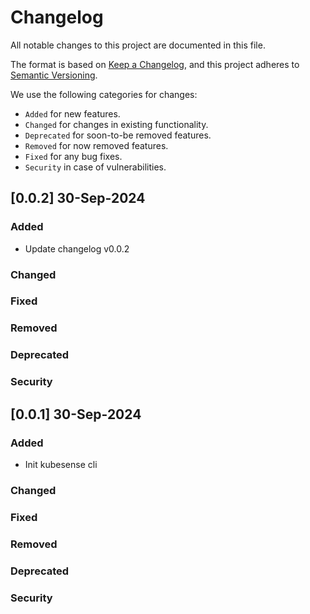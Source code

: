 # Changelog

All notable changes to this project are documented in this file.

The format is based on [Keep a Changelog](https://keepachangelog.com/en/1.0.0/),
and this project adheres to [Semantic Versioning](https://semver.org/spec/v2.0.0.html).

We use the following categories for changes:

- `Added` for new features.
- `Changed` for changes in existing functionality.
- `Deprecated` for soon-to-be removed features.
- `Removed` for now removed features.
- `Fixed` for any bug fixes.
- `Security` in case of vulnerabilities.

## [0.0.2] 30-Sep-2024

### Added
- Update changelog v0.0.2

### Changed

### Fixed

### Removed

### Deprecated

### Security


## [0.0.1] 30-Sep-2024

### Added
- Init kubesense cli

### Changed

### Fixed

### Removed

### Deprecated

### Security

